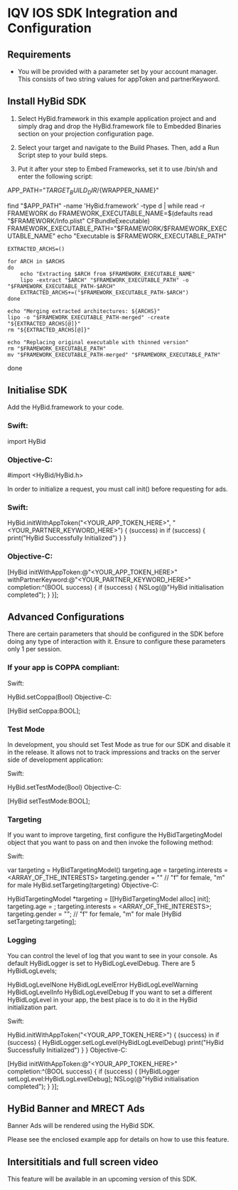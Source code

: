 # IQV IOS SDK Integration and Configuration

## Requirements
- You will be provided with a parameter set by your account manager. This consists of two string values for appToken and partnerKeyword.
##  Install HyBid SDK
1. Select HyBid.framework in this example application project and and simply drag and drop the HyBid.framework file to Embedded Binaries section on your projection configuration page.

2. Select your target and navigate to the Build Phases. Then, add a Run Script step to your build steps.
3. Put it after your step to Embed Frameworks, set it to use /bin/sh and enter the following script:

APP_PATH="${TARGET_BUILD_DIR}/${WRAPPER_NAME}"

find "$APP_PATH" -name 'HyBid.framework' -type d | while read -r FRAMEWORK
do
    FRAMEWORK_EXECUTABLE_NAME=$(defaults read "$FRAMEWORK/Info.plist" CFBundleExecutable)
    FRAMEWORK_EXECUTABLE_PATH="$FRAMEWORK/$FRAMEWORK_EXECUTABLE_NAME"
    echo "Executable is $FRAMEWORK_EXECUTABLE_PATH"

    EXTRACTED_ARCHS=()

    for ARCH in $ARCHS
    do
        echo "Extracting $ARCH from $FRAMEWORK_EXECUTABLE_NAME"
        lipo -extract "$ARCH" "$FRAMEWORK_EXECUTABLE_PATH" -o "$FRAMEWORK_EXECUTABLE_PATH-$ARCH"
        EXTRACTED_ARCHS+=("$FRAMEWORK_EXECUTABLE_PATH-$ARCH")
    done

    echo "Merging extracted architectures: ${ARCHS}"
    lipo -o "$FRAMEWORK_EXECUTABLE_PATH-merged" -create "${EXTRACTED_ARCHS[@]}"
    rm "${EXTRACTED_ARCHS[@]}"

    echo "Replacing original executable with thinned version"
    rm "$FRAMEWORK_EXECUTABLE_PATH"
    mv "$FRAMEWORK_EXECUTABLE_PATH-merged" "$FRAMEWORK_EXECUTABLE_PATH"

done


## Initialise SDK
Add the HyBid.framework to your code.

### Swift:

import HyBid
### Objective-C:

#import <HyBid/HyBid.h>

In order to initialize a request, you must call init() before requesting for ads.

### Swift:

HyBid.initWithAppToken("<YOUR_APP_TOKEN_HERE>", "<YOUR_PARTNER_KEYWORD_HERE>") { (success) in
            if (success) {
                print("HyBid Successfully Initialized")
            }
        }

### Objective-C:

 [HyBid initWithAppToken:@"<YOUR_APP_TOKEN_HERE>" withPartnerKeyword:@"<YOUR_PARTNER_KEYWORD_HERE>" completion:^(BOOL success) {
        if (success) {
            NSLog(@"HyBid initialisation completed");
        }
    }];
    
## Advanced Configurations
There are certain parameters that should be configured in the SDK before doing any type of interaction with it. Ensure to configure these parameters only 1 per session.

### If your app is COPPA compliant:
Swift:

HyBid.setCoppa(Bool)
Objective-C:

[HyBid setCoppa:BOOL];
### Test Mode
In development, you should set Test Mode as true for our SDK and disable it in the release. It allows not to track impressions and tracks on the server side of development application:

Swift:

HyBid.setTestMode(Bool)
Objective-C:

[HyBid setTestMode:BOOL];
### Targeting
If you want to improve targeting, first configure the HyBidTargetingModel object that you want to pass on and then invoke the following method:

Swift:

var targeting = HyBidTargetingModel()
targeting.age = <AGE>
targeting.interests = <ARRAY_OF_THE_INTERESTS>
targeting.gender = "<GENDER>"     // "f" for female, "m" for male
HyBid.setTargeting(targeting)
Objective-C:

HyBidTargetingModel *targeting = [[HyBidTargetingModel alloc] init];
targeting.age = <AGE>;
targeting.interests = <ARRAY_OF_THE_INTERESTS>;
targeting.gender = "<GENDER>";     // "f" for female, "m" for male
[HyBid setTargeting:targeting];
### Logging
You can control the level of log that you want to see in your console. As default HyBidLogger is set to HyBidLogLevelDebug. There are 5 HyBidLogLevels;

HyBidLogLevelNone
HyBidLogLevelError
HyBidLogLevelWarning
HyBidLogLevelInfo
HyBidLogLevelDebug
If you want to set a different HyBidLogLevel in your app, the best place is to do it in the HyBid initialization part.

Swift:

HyBid.initWithAppToken("<YOUR_APP_TOKEN_HERE>") { (success) in
            if (success) {
                HyBidLogger.setLogLevel(HyBidLogLevelDebug)
                print("HyBid Successfully Initialized")
            }
        }
Objective-C:

 [HyBid initWithAppToken:@"<YOUR_APP_TOKEN_HERE>" completion:^(BOOL success) {
        if (success) {
            [HyBidLogger setLogLevel:HyBidLogLevelDebug];
            NSLog(@"HyBid initialisation completed");
        }
    }];

## HyBid Banner and MRECT Ads

Banner Ads will be rendered using the HyBid SDK.

Please see the enclosed example app for details on how to use this feature.

## Intersititials and full screen video

This feature will be available in an upcoming version of this SDK.
